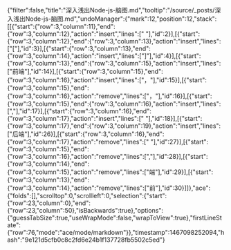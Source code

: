 {"filter":false,"title":"深入浅出Node-js-脑图.md","tooltip":"/source/_posts/深入浅出Node-js-脑图.md","undoManager":{"mark":12,"position":12,"stack":[[{"start":{"row":3,"column":11},"end":{"row":3,"column":12},"action":"insert","lines":[" "],"id":2}],[{"start":{"row":3,"column":12},"end":{"row":3,"column":13},"action":"insert","lines":["["],"id":3}],[{"start":{"row":3,"column":13},"end":{"row":3,"column":14},"action":"insert","lines":["]"],"id":4}],[{"start":{"row":3,"column":13},"end":{"row":3,"column":15},"action":"insert","lines":["前端"],"id":14}],[{"start":{"row":3,"column":15},"end":{"row":3,"column":16},"action":"insert","lines":["，"],"id":15}],[{"start":{"row":3,"column":15},"end":{"row":3,"column":16},"action":"remove","lines":["，"],"id":16}],[{"start":{"row":3,"column":15},"end":{"row":3,"column":16},"action":"insert","lines":[","],"id":17}],[{"start":{"row":3,"column":16},"end":{"row":3,"column":17},"action":"insert","lines":[" "],"id":18}],[{"start":{"row":3,"column":17},"end":{"row":3,"column":19},"action":"insert","lines":["后端"],"id":26}],[{"start":{"row":3,"column":16},"end":{"row":3,"column":17},"action":"remove","lines":[" "],"id":27}],[{"start":{"row":3,"column":15},"end":{"row":3,"column":16},"action":"remove","lines":[","],"id":28}],[{"start":{"row":3,"column":14},"end":{"row":3,"column":15},"action":"remove","lines":["端"],"id":29}],[{"start":{"row":3,"column":13},"end":{"row":3,"column":14},"action":"remove","lines":["前"],"id":30}]]},"ace":{"folds":[],"scrolltop":0,"scrollleft":0,"selection":{"start":{"row":23,"column":0},"end":{"row":23,"column":50},"isBackwards":true},"options":{"guessTabSize":true,"useWrapMode":false,"wrapToView":true},"firstLineState":{"row":76,"mode":"ace/mode/markdown"}},"timestamp":1467098252094,"hash":"9e121d5cfb0c8c2fd6e24b1f137728fb5502c5ed"}
